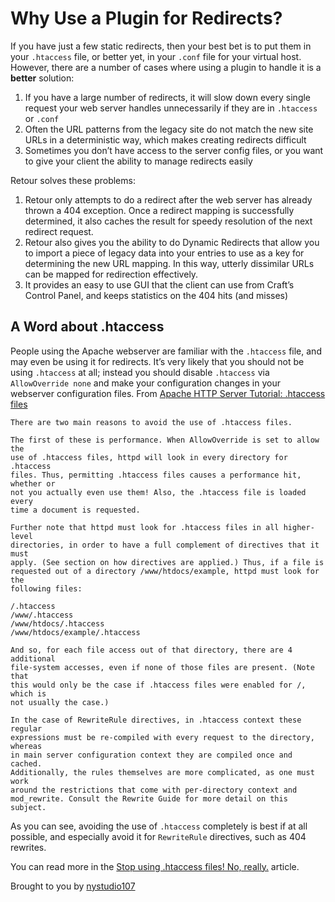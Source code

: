 # Why Use a Plugin for Redirects?

If you have just a few static redirects, then your best bet is to put them in your `.htaccess` file, or better yet, in your `.conf` file for your virtual host.  However, there are a number of cases where using a plugin to handle it is a **better** solution:

1. If you have a large number of redirects, it will slow down every single request your web server handles unnecessarily if they are in `.htaccess` or `.conf`
2. Often the URL patterns from the legacy site do not match the new site URLs in a deterministic way, which makes creating redirects difficult
3. Sometimes you don’t have access to the server config files, or you want to give your client the ability to manage redirects easily

Retour solves these problems:

1. Retour only attempts to do a redirect after the web server has already thrown a 404 exception.  Once a redirect mapping is successfully determined, it also caches the result for speedy resolution of the next redirect request.
2. Retour also gives you the ability to do Dynamic Redirects that allow you to import a piece of legacy data into your entries to use as a key for determining the new URL mapping.  In this way, utterly dissimilar URLs can be mapped for redirection effectively.
3. It provides an easy to use GUI that the client can use from Craft’s Control Panel, and keeps statistics on the 404 hits (and misses)

## A Word about .htaccess

People using the Apache webserver are familiar with the `.htaccess` file, and may even be using it for redirects.  It’s very likely that you should not be using `.htaccess` at all; instead you should disable `.htaccess` via `AllowOverride none` and make your configuration changes in your webserver configuration files.  From [Apache HTTP Server Tutorial: .htaccess files](https://httpd.apache.org/docs/current/howto/htaccess.html)
```
There are two main reasons to avoid the use of .htaccess files.

The first of these is performance. When AllowOverride is set to allow the
use of .htaccess files, httpd will look in every directory for .htaccess
files. Thus, permitting .htaccess files causes a performance hit, whether or
not you actually even use them! Also, the .htaccess file is loaded every
time a document is requested.

Further note that httpd must look for .htaccess files in all higher-level
directories, in order to have a full complement of directives that it must
apply. (See section on how directives are applied.) Thus, if a file is
requested out of a directory /www/htdocs/example, httpd must look for the
following files:

/.htaccess
/www/.htaccess
/www/htdocs/.htaccess
/www/htdocs/example/.htaccess

And so, for each file access out of that directory, there are 4 additional
file-system accesses, even if none of those files are present. (Note that
this would only be the case if .htaccess files were enabled for /, which is
not usually the case.)

In the case of RewriteRule directives, in .htaccess context these regular
expressions must be re-compiled with every request to the directory, whereas
in main server configuration context they are compiled once and cached.
Additionally, the rules themselves are more complicated, as one must work
around the restrictions that come with per-directory context and
mod_rewrite. Consult the Rewrite Guide for more detail on this subject.
```

As you can see, avoiding the use of `.htaccess` completely is best if at all possible, and especially avoid it for `RewriteRule` directives, such as 404 rewrites.

You can read more in the [Stop using .htaccess files! No, really.](https://nystudio107.com/blog/stop-using-htaccess-files-no-really) article.

Brought to you by [nystudio107](https://nystudio107.com/)
